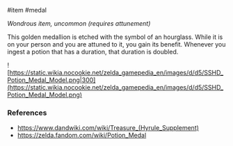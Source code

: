  #item #medal

_Wondrous item, uncommon (requires attunement)_

This golden medallion is etched with the symbol of an hourglass. While it is on your person and you are attuned to it, you gain its benefit. Whenever you ingest a potion that has a duration, that duration is doubled.

![https://static.wikia.nocookie.net/zelda_gamepedia_en/images/d/d5/SSHD_Potion_Medal_Model.png|300](https://static.wikia.nocookie.net/zelda_gamepedia_en/images/d/d5/SSHD_Potion_Medal_Model.png)

### References

* https://www.dandwiki.com/wiki/Treasure_(Hyrule_Supplement)
* https://zelda.fandom.com/wiki/Potion_Medal
